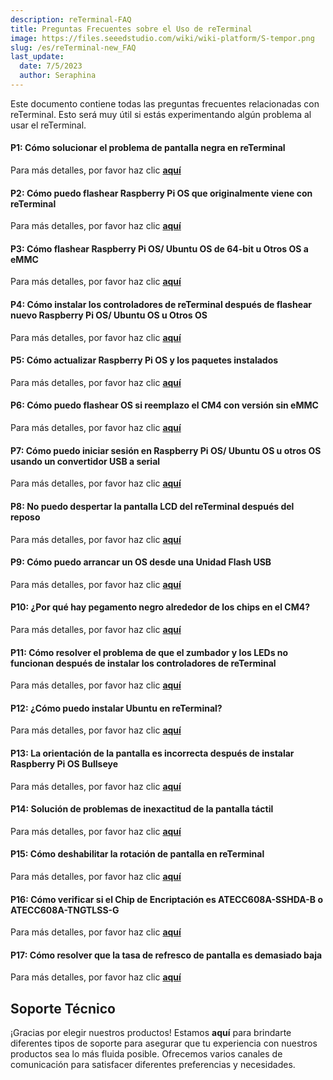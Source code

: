 ```yaml
---
description: reTerminal-FAQ
title: Preguntas Frecuentes sobre el Uso de reTerminal
image: https://files.seeedstudio.com/wiki/wiki-platform/S-tempor.png
slug: /es/reTerminal-new_FAQ
last_update:
  date: 7/5/2023
  author: Seraphina
---
```


<!-- # Preguntas Frecuentes sobre el Uso de reTerminal -->

Este documento contiene todas las preguntas frecuentes relacionadas con reTerminal. Esto será muy útil si estás experimentando algún problema al usar el reTerminal.

#### P1: Cómo solucionar el problema de pantalla negra en reTerminal

Para más detalles, por favor haz clic [**aquí**](/reterminal_black_screen)

#### P2: Cómo puedo flashear Raspberry Pi OS que originalmente viene con reTerminal

Para más detalles, por favor haz clic [**aquí**](/reterminal_black_screen/#flash-raspberry-pi-os-which-is-originally-shipped-with-reterminal)

#### P3: Cómo flashear Raspberry Pi OS/ Ubuntu OS de 64-bit u Otros OS a eMMC

Para más detalles, por favor haz clic [**aquí**](/flash_different_os_to_emmc)

#### P4: Cómo instalar los controladores de reTerminal después de flashear nuevo Raspberry Pi OS/ Ubuntu OS u Otros OS

Para más detalles, por favor haz clic [**aquí**](/reterminal_black_screen/#install-reterminal-drivers-after-flashing-new-raspberry-pi-os-ubuntu-os-or-other-os)

#### P5: Cómo actualizar Raspberry Pi OS y los paquetes instalados

Para más detalles, por favor haz clic [**aquí**](/upgrade-rpiOS_installed-packages)

#### P6: Cómo puedo flashear OS si reemplazo el CM4 con versión sin eMMC

Para más detalles, por favor haz clic [**aquí**](/flashing_os_on_non-eMMC_CM4_replacement)

#### P7: Cómo puedo iniciar sesión en Raspberry Pi OS/ Ubuntu OS u otros OS usando un convertidor USB a serial

Para más detalles, por favor haz clic [**aquí**](/Logging_in_OS_using_USB_to_serial_converter)

#### P8: No puedo despertar la pantalla LCD del reTerminal después del reposo

Para más detalles, por favor haz clic [**aquí**](/Wakeup_reTerminal_LCD_after_sleep)

#### P9: Cómo puedo arrancar un OS desde una Unidad Flash USB

Para más detalles, por favor haz clic [**aquí**](/Boot_OS_from_USB_flash_drive)

#### P10: ¿Por qué hay pegamento negro alrededor de los chips en el CM4?

Para más detalles, por favor haz clic [**aquí**](/black_glue_around_CM4)

#### P11: Cómo resolver el problema de que el zumbador y los LEDs no funcionan después de instalar los controladores de reTerminal

Para más detalles, por favor haz clic [**aquí**](/buzzer-leds-not-work_by_drivers)

#### P12: ¿Cómo puedo instalar Ubuntu en reTerminal?

Para más detalles, por favor haz clic [**aquí**](/install-ubuntu-on-reterminal)

#### P13: La orientación de la pantalla es incorrecta después de instalar Raspberry Pi OS Bullseye

Para más detalles, por favor haz clic [**aquí**](/Incorrect_screen_orientation_on_RPiOS_Bullseye)

#### P14: Solución de problemas de inexactitud de la pantalla táctil

Para más detalles, por favor haz clic [**aquí**](/troubleshooting-touch-screen-inaccuracy)

#### P15: Cómo deshabilitar la rotación de pantalla en reTerminal

Para más detalles, por favor haz clic [**aquí**](/disable_screen_rotation_on_reTerminal)

#### P16: Cómo verificar si el Chip de Encriptación es ATECC608A-SSHDA-B o ATECC608A-TNGTLSS-G

Para más detalles, por favor haz clic [**aquí**](/check_Encryption_Chip)

#### P17: Cómo resolver que la tasa de refresco de pantalla es demasiado baja

Para más detalles, por favor haz clic [**aquí**](/screen_refresh_rate_low)

## Soporte Técnico

¡Gracias por elegir nuestros productos! Estamos **aquí** para brindarte diferentes tipos de soporte para asegurar que tu experiencia con nuestros productos sea lo más fluida posible. Ofrecemos varios canales de comunicación para satisfacer diferentes preferencias y necesidades.

<div class="button_tech_support_container">
<a href="https://forum.seeedstudio.com/" class="button_forum"></a>
<a href="https://www.seeedstudio.com/contacts" class="button_email"></a>
</div>

<div class="button_tech_support_container">
<a href="https://discord.gg/eWkprNDMU7" class="button_discord"></a>
<a href="https://github.com/Seeed-Studio/wiki-documents/discussions/69" class="button_discussion"></a>
</div>